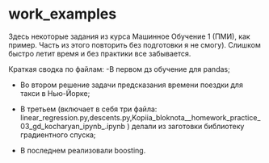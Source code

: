 # work_examples
Здесь некоторые задания из курса Машинное Обучение 1 (ПМИ), как пример. Часть из этого повторить без подготовки я не смогу). Слишком быстро летит время и без практики все забывается.

Краткая сводка по файлам:
-В первом дз обучение для pandas;

- Во втором решение задачи предсказания времени поездки для такси в Нью-Йорке; 

- В третьем (включает в себя три файла: linear_regression.py,descents.py,Kopiia_bloknota__homework_practice_03_gd_kocharyan_ipynb_.ipynb ) делали из заготовки библиотеку градиентного спуска;

- В последнем реализовали boosting.
